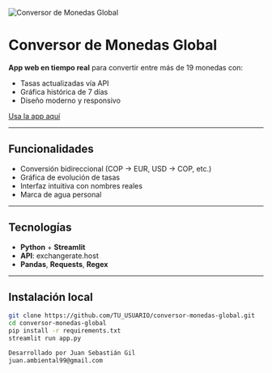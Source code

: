 ![Conversor de Monedas Global](https://i.imgur.com/y1FyA4b.png)
# Conversor de Monedas Global 

**App web en tiempo real** para convertir entre más de 19 monedas con:
- Tasas actualizadas vía API
- Gráfica histórica de 7 días
- Diseño moderno y responsivo

[Usa la app aquí](https://conversor-monedas-global.streamlit.app)

---

## Funcionalidades
- Conversión bidireccional (COP → EUR, USD → COP, etc.)
- Gráfica de evolución de tasas
- Interfaz intuitiva con nombres reales
- Marca de agua personal

---

## Tecnologías
- **Python** + **Streamlit**
- **API**: exchangerate.host
- **Pandas**, **Requests**, **Regex**

---

## Instalación local
```bash
git clone https://github.com/TU_USUARIO/conversor-monedas-global.git
cd conversor-monedas-global
pip install -r requirements.txt
streamlit run app.py

Desarrollado por Juan Sebastián Gil
juan.ambiental99@gmail.com
